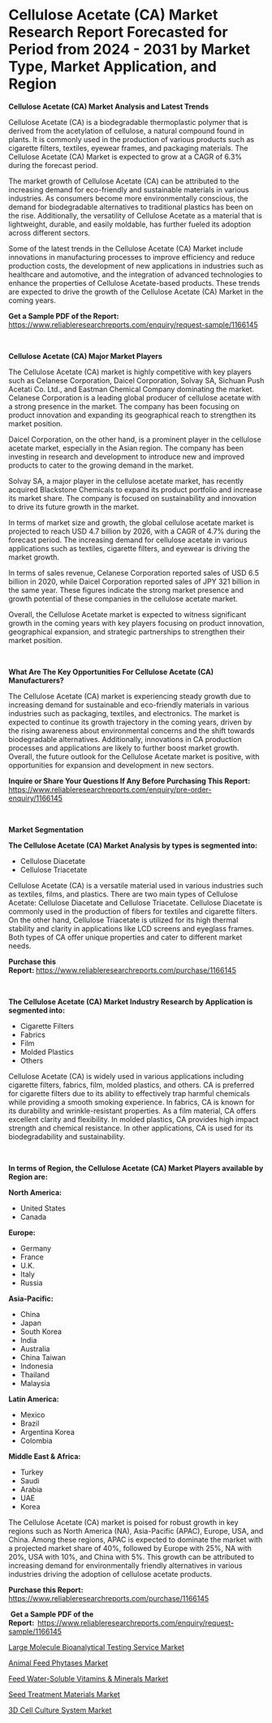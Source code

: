 <p><h1>Cellulose Acetate (CA) Market Research Report Forecasted for Period from 2024 -  2031 by Market Type, Market Application, and Region</h1></p><p><strong>Cellulose Acetate (CA) Market Analysis and Latest Trends</strong></p>
<p><p>Cellulose Acetate (CA) is a biodegradable thermoplastic polymer that is derived from the acetylation of cellulose, a natural compound found in plants. It is commonly used in the production of various products such as cigarette filters, textiles, eyewear frames, and packaging materials. The Cellulose Acetate (CA) Market is expected to grow at a CAGR of 6.3% during the forecast period.</p><p>The market growth of Cellulose Acetate (CA) can be attributed to the increasing demand for eco-friendly and sustainable materials in various industries. As consumers become more environmentally conscious, the demand for biodegradable alternatives to traditional plastics has been on the rise. Additionally, the versatility of Cellulose Acetate as a material that is lightweight, durable, and easily moldable, has further fueled its adoption across different sectors.</p><p>Some of the latest trends in the Cellulose Acetate (CA) Market include innovations in manufacturing processes to improve efficiency and reduce production costs, the development of new applications in industries such as healthcare and automotive, and the integration of advanced technologies to enhance the properties of Cellulose Acetate-based products. These trends are expected to drive the growth of the Cellulose Acetate (CA) Market in the coming years.</p></p>
<p><strong>Get a Sample PDF of the Report:&nbsp;</strong> <a href="https://www.reliableresearchreports.com/enquiry/request-sample/1166145">https://www.reliableresearchreports.com/enquiry/request-sample/1166145</a></p>
<p>&nbsp;</p>
<p><strong>Cellulose Acetate (CA) Major Market Players</strong></p>
<p><p>The Cellulose Acetate (CA) market is highly competitive with key players such as Celanese Corporation, Daicel Corporation, Solvay SA, Sichuan Push Acetati Co. Ltd., and Eastman Chemical Company dominating the market. Celanese Corporation is a leading global producer of cellulose acetate with a strong presence in the market. The company has been focusing on product innovation and expanding its geographical reach to strengthen its market position. </p><p>Daicel Corporation, on the other hand, is a prominent player in the cellulose acetate market, especially in the Asian region. The company has been investing in research and development to introduce new and improved products to cater to the growing demand in the market. </p><p>Solvay SA, a major player in the cellulose acetate market, has recently acquired Blackstone Chemicals to expand its product portfolio and increase its market share. The company is focused on sustainability and innovation to drive its future growth in the market. </p><p>In terms of market size and growth, the global cellulose acetate market is projected to reach USD 4.7 billion by 2026, with a CAGR of 4.7% during the forecast period. The increasing demand for cellulose acetate in various applications such as textiles, cigarette filters, and eyewear is driving the market growth. </p><p>In terms of sales revenue, Celanese Corporation reported sales of USD 6.5 billion in 2020, while Daicel Corporation reported sales of JPY 321 billion in the same year. These figures indicate the strong market presence and growth potential of these companies in the cellulose acetate market. </p><p>Overall, the Cellulose Acetate market is expected to witness significant growth in the coming years with key players focusing on product innovation, geographical expansion, and strategic partnerships to strengthen their market position.</p></p>
<p>&nbsp;</p>
<p><strong>What Are The Key Opportunities For Cellulose Acetate (CA) Manufacturers?</strong></p>
<p><p>The Cellulose Acetate (CA) market is experiencing steady growth due to increasing demand for sustainable and eco-friendly materials in various industries such as packaging, textiles, and electronics. The market is expected to continue its growth trajectory in the coming years, driven by the rising awareness about environmental concerns and the shift towards biodegradable alternatives. Additionally, innovations in CA production processes and applications are likely to further boost market growth. Overall, the future outlook for the Cellulose Acetate market is positive, with opportunities for expansion and development in new sectors.</p></p>
<p><strong>Inquire or Share Your Questions If Any Before Purchasing This Report:</strong> <a href="https://www.reliableresearchreports.com/enquiry/pre-order-enquiry/1166145">https://www.reliableresearchreports.com/enquiry/pre-order-enquiry/1166145</a></p>
<p>&nbsp;</p>
<p><strong>Market Segmentation</strong></p>
<p><strong>The Cellulose Acetate (CA) Market Analysis by types is segmented into:</strong></p>
<p><ul><li>Cellulose Diacetate</li><li>Cellulose Triacetate</li></ul></p>
<p><p>Cellulose Acetate (CA) is a versatile material used in various industries such as textiles, films, and plastics. There are two main types of Cellulose Acetate: Cellulose Diacetate and Cellulose Triacetate. Cellulose Diacetate is commonly used in the production of fibers for textiles and cigarette filters. On the other hand, Cellulose Triacetate is utilized for its high thermal stability and clarity in applications like LCD screens and eyeglass frames. Both types of CA offer unique properties and cater to different market needs.</p></p>
<p><strong>Purchase this Report:&nbsp;</strong><a href="https://www.reliableresearchreports.com/purchase/1166145">https://www.reliableresearchreports.com/purchase/1166145</a></p>
<p>&nbsp;</p>
<p><strong>The Cellulose Acetate (CA) Market Industry Research by Application is segmented into:</strong></p>
<p><ul><li>Cigarette Filters</li><li>Fabrics</li><li>Film</li><li>Molded Plastics</li><li>Others</li></ul></p>
<p><p>Cellulose Acetate (CA) is widely used in various applications including cigarette filters, fabrics, film, molded plastics, and others. CA is preferred for cigarette filters due to its ability to effectively trap harmful chemicals while providing a smooth smoking experience. In fabrics, CA is known for its durability and wrinkle-resistant properties. As a film material, CA offers excellent clarity and flexibility. In molded plastics, CA provides high impact strength and chemical resistance. In other applications, CA is used for its biodegradability and sustainability.</p></p>
<p>&nbsp;</p>
<p><strong>In terms of Region, the Cellulose Acetate (CA) Market Players available by Region are:</strong></p>
<p>
    <p> <strong> North America: </strong>
        <ul>
            <li>United States</li>
            <li>Canada</li>
        </ul>
        </p> 
    <p> <strong> Europe: </strong>
        <ul>
            <li>Germany</li>
            <li>France</li>
            <li>U.K.</li>
            <li>Italy</li>
            <li>Russia</li>
        </ul>
        </p> 
    <p> <strong> Asia-Pacific: </strong>
        <ul>
            <li>China</li>
            <li>Japan</li>
            <li>South Korea</li>
            <li>India</li>
            <li>Australia</li>
            <li>China Taiwan</li>
            <li>Indonesia</li>
            <li>Thailand</li>
            <li>Malaysia</li>
        </ul>
        </p> 
    <p> <strong> Latin America: </strong>
        <ul>
            <li>Mexico</li>
            <li>Brazil</li>
            <li>Argentina Korea</li>
            <li>Colombia</li>
        </ul>
        </p> 
    <p> <strong> Middle East & Africa: </strong>
        <ul>
            <li>Turkey</li>
            <li>Saudi</li>
            <li>Arabia</li>
            <li>UAE</li>
            <li>Korea</li>
        </ul>
    </p>
    </p>
<p><p>The Cellulose Acetate (CA) market is poised for robust growth in key regions such as North America (NA), Asia-Pacific (APAC), Europe, USA, and China. Among these regions, APAC is expected to dominate the market with a projected market share of 40%, followed by Europe with 25%, NA with 20%, USA with 10%, and China with 5%. This growth can be attributed to increasing demand for environmentally friendly alternatives in various industries driving the adoption of cellulose acetate products.</p></p>
<p><strong>Purchase this Report: </strong><a href="https://www.reliableresearchreports.com/purchase/1166145">https://www.reliableresearchreports.com/purchase/1166145</a></p>
<p>&nbsp;<strong>Get a Sample PDF of the Report:&nbsp;&nbsp;</strong><a href="https://www.reliableresearchreports.com/enquiry/request-sample/1166145">https://www.reliableresearchreports.com/enquiry/request-sample/1166145</a></p>
<p><strong></strong></p>
<p><p><a href="https://medium.com/@karleeprice2004/large-molecule-bioanalytical-testing-service-market-analysis-its-cagr-market-segmentation-and-92ef1788c6db">Large Molecule Bioanalytical Testing Service Market</a></p><p><a href="https://github.com/pgtimber/Market-Research-Report-List-1/blob/main/animal-feed-phytases-market.md">Animal Feed Phytases Market</a></p><p><a href="https://github.com/lataunyatinikmelvin59ilbd0dv/Market-Research-Report-List-1/blob/main/feed-water-soluble-vitamins-minerals-market.md">Feed Water-Soluble Vitamins & Minerals Market</a></p><p><a href="https://medium.com/@karleeprice2004/seed-treatment-materials-nbsp-market-focuses-on-market-share-size-and-projected-forecast-till-2031-165b1b72f952">Seed Treatment Materials Market</a></p><p><a href="https://medium.com/@evertkohler82/3d-cell-culture-system-market-insight-market-trends-growth-forecasted-from-2024-to-2031-72d401272623">3D Cell Culture System Market</a></p></p>